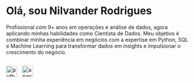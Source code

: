 # Olá, sou Nilvander Rodrigues 

Profissional com 9+ anos em operações e análise de dados, agora aplicando minhas habilidades como Cientista de Dados. Meu objetivo é combinar minha experiência em negócios com a expertise em Python, SQL e Machine Learning para transformar dados em insights e impulsionar o crescimento do negócio.

##

<img
  align="left"
  alt="python"
  title="python"
  width="30px"
  style="padding-right: 10px;"
  src="https://cdn.jsdelivr.net/gh/devicons/devicon@latest/icons/python/python-original.svg"
/>
<img
  align="left"
  alt="apache-spark"
  title="apache-spark"
  width="30px"
  style="padding-right: 10px;"
  src="https://cdn.jsdelivr.net/gh/devicons/devicon@latest/icons/apachespark/apachespark-original-wordmark.svg"
/>
